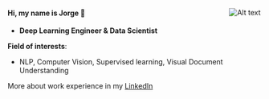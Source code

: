 <img
  align="right"
  src="https://media.giphy.com/media/sCIIl5TVOzdfmRfMI0/giphy.gif"
  alt="Alt text"
  title="Optional title"
  style="display: inline-block; margin: 5 auto;">
#### Hi, my name is Jorge 👋
- **Deep Learning Engineer & Data Scientist**

**Field of interests**: 
  - NLP, Computer Vision, Supervised learning, Visual Document Understanding 

More about work experience in my [LinkedIn](https://www.linkedin.com/in/jorgeav/)

<!---
- 👋 Hi, I’m @JorgeAVill
- 👀 I’m interested in ...
- 🌱 I’m currently learning ...
- 💞️ I’m looking to collaborate on ...
- 📫 How to reach me ...
--->


<!---
JorgeAVill/JorgeAVill is a ✨ special ✨ repository because its `README.md` (this file) appears on your GitHub profile.
You can click the Preview link to take a look at your changes.
--->
